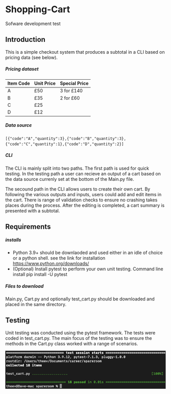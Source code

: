 # Shopping-Cart
Sofware development test

## Introduction
This is a simple checkout system that produces a subtotal in a CLI based on pricing data (see below). 

##### Pricing dataset
Item Code  | Unit Price | Special Price
---------- | ---------- | ----------
A          | £50        | 3 for £140
B          | £35        | 2 for £60
C          | £25        |
D          | £12        |

##### Data source
`[{"code":"A","quantity":3},{"code":"B","quantity":3},{"code":"C","quantity":1},{"code":"D","quantity":2}]`

##### CLI
The CLI is mainly split into two paths. The first path is used for quick testing. In the testing path a user can recieve an output of a cart based on
the data source currenly set at the bottom of the Main.py file.

The secound path in the CLI allows users to create their own cart. By following the various outputs and inputs, users could add and edit items in the cart.
There is range of validation checks to ensure no crashing takes places during the process. After the editing is completed, a cart summary is presented
with a subtotal.

## Requirements
##### installs
* Python 3.9+ should be downlaoded and used either in an idle of choice or a python shell. see the link for installation https://www.python.org/downloads/
* (Optional) Install pytest to perform your own unit testing. Command line install pip install -U pytest
##### Files to download
Main.py, Cart.py and optionally test_cart.py should be downloaded and placed in the same directory.

## Testing
Unit testing was conducted using the pytest framework. The tests were coded in test_cart.py. The main focus of the testing was to ensure the methods 
in the Cart.py class worked with a range of scenarios.

![This is an image](test.png)

